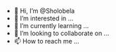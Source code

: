 - 👋 Hi, I’m @Sholobela
- 👀 I’m interested in ...
- 🌱 I’m currently learning ...
- 💞️ I’m looking to collaborate on ...
- 📫 How to reach me ...

<!---
Sholobela/Sholobela is a ✨ special ✨ repository because its `README.md` (this file) appears on your GitHub profile.
You can click the Preview link to take a look at your changes.
--->
